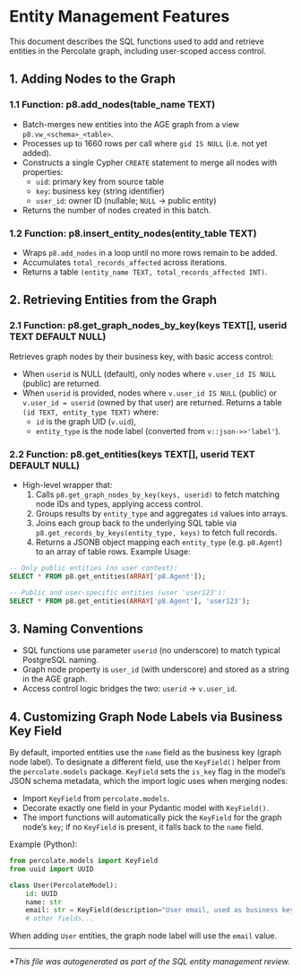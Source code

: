 # Entity Management Features

This document describes the SQL functions used to add and retrieve entities in the Percolate graph, including user-scoped access control.

## 1. Adding Nodes to the Graph

### 1.1 Function: p8.add_nodes(table_name TEXT)
- Batch-merges new entities into the AGE graph from a view `p8.vw_<schema>_<table>`.  
- Processes up to 1660 rows per call where `gid IS NULL` (i.e. not yet added).  
- Constructs a single Cypher `CREATE` statement to merge all nodes with properties:
  - `uid`: primary key from source table
  - `key`: business key (string identifier)
  - `user_id`: owner ID (nullable; `NULL` → public entity)
- Returns the number of nodes created in this batch.

### 1.2 Function: p8.insert_entity_nodes(entity_table TEXT)
- Wraps `p8.add_nodes` in a loop until no more rows remain to be added.  
- Accumulates `total_records_affected` across iterations.  
- Returns a table `(entity_name TEXT, total_records_affected INT)`.

## 2. Retrieving Entities from the Graph

### 2.1 Function: p8.get_graph_nodes_by_key(keys TEXT[], userid TEXT DEFAULT NULL)
Retrieves graph nodes by their business key, with basic access control:
- When `userid` is NULL (default), only nodes where `v.user_id IS NULL` (public) are returned.
- When `userid` is provided, nodes where `v.user_id IS NULL` (public) or `v.user_id = userid` (owned by that user) are returned.
Returns a table `(id TEXT, entity_type TEXT)` where:
  - `id` is the graph UID (`v.uid`),  
  - `entity_type` is the node label (converted from `v::json->>'label'`).

### 2.2 Function: p8.get_entities(keys TEXT[], userid TEXT DEFAULT NULL)
- High-level wrapper that:
  1. Calls `p8.get_graph_nodes_by_key(keys, userid)` to fetch matching node IDs and types, applying access control.
  2. Groups results by `entity_type` and aggregates `id` values into arrays.
  3. Joins each group back to the underlying SQL table via `p8.get_records_by_keys(entity_type, keys)` to fetch full records.
  4. Returns a JSONB object mapping each `entity_type` (e.g. `p8.Agent`) to an array of table rows.
Example Usage:
```sql
-- Only public entities (no user context):
SELECT * FROM p8.get_entities(ARRAY['p8.Agent']);

-- Public and user-specific entities (user 'user123'):
SELECT * FROM p8.get_entities(ARRAY['p8.Agent'], 'user123');
```

## 3. Naming Conventions
- SQL functions use parameter `userid` (no underscore) to match typical PostgreSQL naming.  
- Graph node property is `user_id` (with underscore) and stored as a string in the AGE graph.  
- Access control logic bridges the two: `userid` → `v.user_id`.

## 4. Customizing Graph Node Labels via Business Key Field

By default, imported entities use the `name` field as the business key (graph node label). To designate a different field, use the `KeyField()` helper from the `percolate.models` package. `KeyField` sets the `is_key` flag in the model’s JSON schema metadata, which the import logic uses when merging nodes:

- Import `KeyField` from `percolate.models`.
- Decorate exactly one field in your Pydantic model with `KeyField()`.
- The import functions will automatically pick the `KeyField` for the graph node’s `key`; if no `KeyField` is present, it falls back to the `name` field.

Example (Python):
```python
from percolate.models import KeyField
from uuid import UUID

class User(PercolateModel):
    id: UUID
    name: str
    email: str = KeyField(description="User email, used as business key")
    # other fields...
```

When adding `User` entities, the graph node label will use the `email` value.

---
_*This file was autogenerated as part of the SQL entity management review._
